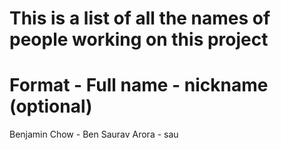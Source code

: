 # This is a list of all the names of people working on this project

# Format -   Full name - nickname (optional)
Benjamin Chow - Ben
Saurav Arora - sau